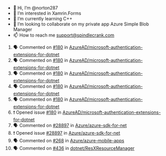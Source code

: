 - 👋 Hi, I’m @norton287
- 👀 I’m interested in Xamrin.Forms
- 🌱 I’m currently learning C++
- 💞️ I’m looking to collaborate on my private app Azure Simple Blob Manager
- 📫 How to reach me support@spindlecrank.com

<!---
norton287/norton287 is a ✨ special ✨ repository because its `README.md` (this file) appears on your GitHub profile.
You can click the Preview link to take a look at your changes.
--->
<!--START_SECTION:activity-->
1. 🗣 Commented on [#180](https://github.com/AzureAD/microsoft-authentication-extensions-for-dotnet/issues/180) in [AzureAD/microsoft-authentication-extensions-for-dotnet](https://github.com/AzureAD/microsoft-authentication-extensions-for-dotnet)
2. 🗣 Commented on [#180](https://github.com/AzureAD/microsoft-authentication-extensions-for-dotnet/issues/180) in [AzureAD/microsoft-authentication-extensions-for-dotnet](https://github.com/AzureAD/microsoft-authentication-extensions-for-dotnet)
3. 🗣 Commented on [#180](https://github.com/AzureAD/microsoft-authentication-extensions-for-dotnet/issues/180) in [AzureAD/microsoft-authentication-extensions-for-dotnet](https://github.com/AzureAD/microsoft-authentication-extensions-for-dotnet)
4. 🗣 Commented on [#180](https://github.com/AzureAD/microsoft-authentication-extensions-for-dotnet/issues/180) in [AzureAD/microsoft-authentication-extensions-for-dotnet](https://github.com/AzureAD/microsoft-authentication-extensions-for-dotnet)
5. 🗣 Commented on [#180](https://github.com/AzureAD/microsoft-authentication-extensions-for-dotnet/issues/180) in [AzureAD/microsoft-authentication-extensions-for-dotnet](https://github.com/AzureAD/microsoft-authentication-extensions-for-dotnet)
6. ❗️ Opened issue [#180](https://github.com/AzureAD/microsoft-authentication-extensions-for-dotnet/issues/180) in [AzureAD/microsoft-authentication-extensions-for-dotnet](https://github.com/AzureAD/microsoft-authentication-extensions-for-dotnet)
7. 🗣 Commented on [#28897](https://github.com/Azure/azure-sdk-for-net/issues/28897) in [Azure/azure-sdk-for-net](https://github.com/Azure/azure-sdk-for-net)
8. ❗️ Opened issue [#28897](https://github.com/Azure/azure-sdk-for-net/issues/28897) in [Azure/azure-sdk-for-net](https://github.com/Azure/azure-sdk-for-net)
9. 🗣 Commented on [#268](https://github.com/Azure/azure-mobile-apps/issues/268) in [Azure/azure-mobile-apps](https://github.com/Azure/azure-mobile-apps)
10. 🗣 Commented on [#436](https://github.com/dotnet/ResXResourceManager/issues/436) in [dotnet/ResXResourceManager](https://github.com/dotnet/ResXResourceManager)
<!--END_SECTION:activity-->
